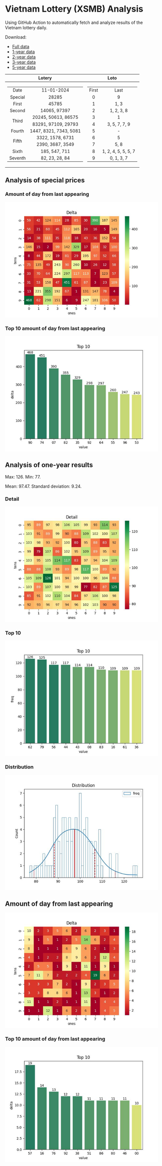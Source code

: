 # Vietnam Lottery (XSMB) Analysis

Using GitHub Action to automatically fetch and analyze results of the Vietnam lottery daily.

Download:

* [Full data](https://raw.githubusercontent.com/khiemdoan/vietnam-lottery-xsmb-analysis/main/results/xsmb.csv)
* [1-year data](https://raw.githubusercontent.com/khiemdoan/vietnam-lottery-xsmb-analysis/main/results/xsmb_1_year.csv)
* [2-year data](https://raw.githubusercontent.com/khiemdoan/vietnam-lottery-xsmb-analysis/main/results/xsmb_2_year.csv)
* [3-year data](https://raw.githubusercontent.com/khiemdoan/vietnam-lottery-xsmb-analysis/main/results/xsmb_3_year.csv)
* [5-year data](https://raw.githubusercontent.com/khiemdoan/vietnam-lottery-xsmb-analysis/main/results/xsmb_5_year.csv)

| Lotery      | Loto |
| :-----------: | :-----------: |
| <table><tr><td>Date</td><td>11-01-2024</td></tr><tr><td>Special</td><td>28285</td></tr><tr><td>First</td><td>45785</td></tr><tr><td>Second</td><td>14065, 97397</td></tr><tr><td rowspan="2">Third</td><td>20245, 50613, 86575</td></tr><tr><td>83291, 97109, 29793</td></tr><tr><td>Fourth</td><td>1447, 8321, 7343, 5081</td></tr><tr><td rowspan="2">Fifth</td><td>3322, 1578, 6731</td></tr><tr><td>2390, 3687, 3549</td></tr><tr><td>Sixth</td><td>185, 547, 711</td></tr><tr><td>Seventh</td><td>82, 23, 28, 84</td></tr></table> | <table><tr><td>First</td><td>Last</td></tr><tr><td>0</td><td>9</td></tr><tr><td>1</td><td>1, 3</td></tr><tr><td>2</td><td>1, 2, 3, 8</td></tr><tr><td>3</td><td>1</td></tr><tr><td>4</td><td>3, 5, 7, 7, 9</td></tr><tr><td>5</td><td>-</td></tr><tr><td>6</td><td>5</td></tr><tr><td>7</td><td>5, 8</td></tr><tr><td>8</td><td>1, 2, 4, 5, 5, 5, 7</td></tr><tr><td>9</td><td>0, 1, 3, 7</td></tr></table> |


<h2>Analysis of special prices</h2>

<h3>Amount of day from last appearing</h3>

![Delta](images/special_delta.jpg)

<h3>Top 10 amount of day from last appearing</h3>

![Delta top 10](images/special_delta_top_10.jpg)

<h2>Analysis of one-year results</h2>

Max: 126. Min: 77.

Mean: 97.47. Standard deviation: 9.24.

<h3>Detail</h3>

![Detail](images/heatmap.jpg)

<h3>Top 10</h3>

![Top 10](images/top-10.jpg)

<h3>Distribution</h3>

![Distribution](images/distribution.jpg)

<h2>Amount of day from last appearing</h2>

![Delta](images/delta.jpg)

<h3>Top 10 amount of day from last appearing</h3>

![Delta top 10](images/delta_top_10.jpg)